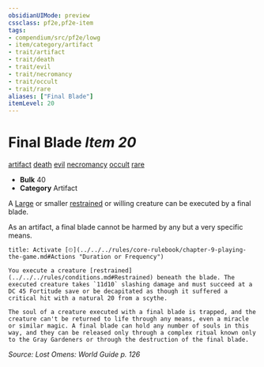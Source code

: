 ```yaml
---
obsidianUIMode: preview
cssclass: pf2e,pf2e-item
tags:
- compendium/src/pf2e/lowg
- item/category/artifact
- trait/artifact
- trait/death
- trait/evil
- trait/necromancy
- trait/occult
- trait/rare
aliases: ["Final Blade"]
itemLevel: 20
---
```

# Final Blade *Item 20*  
[artifact](../../../rules/traits/artifact-gmg.md)  [death](../../../rules/traits/death.md)  [evil](../../../rules/traits/evil.md)  [necromancy](../../../rules/traits/necromancy.md)  [occult](../../../rules/traits/occult.md)  [rare](../../../rules/traits/rare.md)  

- **Bulk** 40
- **Category** Artifact

A [Large](../../../rules/traits/large-b1.md) or smaller [restrained](../../../rules/conditions.md#Restrained) or willing creature can be executed by a final blade.

As an artifact, a final blade cannot be harmed by any but a very specific means.

```ad-embed-ability
title: Activate [⏲](../../../rules/core-rulebook/chapter-9-playing-the-game.md#Actions "Duration or Frequency")

You execute a creature [restrained](../../../rules/conditions.md#Restrained) beneath the blade. The executed creature takes `11d10` slashing damage and must succeed at a DC 45 Fortitude save or be decapitated as though it suffered a critical hit with a natural 20 from a scythe.

The soul of a creature executed with a final blade is trapped, and the creature can't be returned to life through any means, even a miracle or similar magic. A final blade can hold any number of souls in this way, and they can be released only through a complex ritual known only to the Gray Gardeners or through the destruction of the final blade.
```

*Source: Lost Omens: World Guide p. 126*
